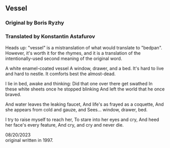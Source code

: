 ## Vessel 
### Original by Boris Ryzhy
### Translated by Konstantin Astafurov

Heads up: "vessel" is a mistranslation of what would translate to "bedpan". However, it's worth it for the rhymes, and it is a translation of the intentionally-used second meaning of the original word.

A white enamel-coated vessel
A window, drawer, and a bed.
It's hard to live and hard to nestle.
It comforts best the almost-dead.

I lie in bed, awake and thinking:
Did that one over there get swathed
In these white sheets once he stopped blinking
And left the world that he once braved.

And water leaves the leaking faucet,
And life's as frayed as a coquette,
And she appears from cold and gauze, and
Sees... window, drawer, bed.

I try to raise myself to reach her,
To stare into her eyes and cry,
And heed her face's every feature,
And cry, and cry and never die.

08/20/2023  
original written in 1997.
